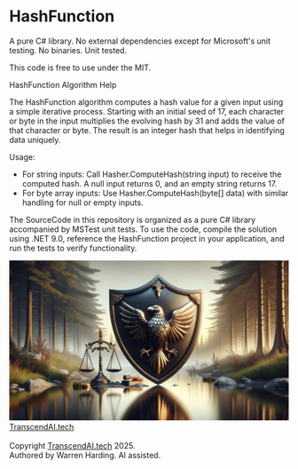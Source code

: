 # HashFunction

A pure C# library. No external dependencies except for Microsoft's unit testing. No binaries. Unit tested.

This code is free to use under the MIT.

HashFunction Algorithm Help

The HashFunction algorithm computes a hash value for a given input using a simple iterative process. Starting with an initial seed of 17, each character or byte in the input multiplies the evolving hash by 31 and adds the value of that character or byte. The result is an integer hash that helps in identifying data uniquely.

Usage:
- For string inputs: Call Hasher.ComputeHash(string input) to receive the computed hash. A null input returns 0, and an empty string returns 17.
- For byte array inputs: Use Hasher.ComputeHash(byte[] data) with similar handling for null or empty inputs.

The SourceCode in this repository is organized as a pure C# library accompanied by MSTest unit tests. To use the code, compile the solution using .NET 9.0, reference the HashFunction project in your application, and run the tests to verify functionality.

![AI Image](aiimage.jpg)
[TranscendAI.tech](https://TranscendAI.tech)<br>
<br>
Copyright [TranscendAI.tech](https://TranscendAI.tech) 2025.</br>
Authored by Warren Harding. AI assisted.
